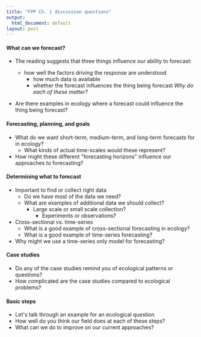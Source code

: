 ```yaml
---
title: "FPP Ch. 1 discussion questions"
output:
  html_document: default
layout: post
---
```


#### What can we forecast?

* The reading suggests that three things influence our ability to forecast:
  * how well the factors driving the response are understood
	* how much data is available
	* whether the forecast influences the thing being forecast
*Why do each of these matter?*

* Are there examples in ecology where a forecast could influence the thing being
  forecast?
  
#### Forecasting, planning, and goals

* What do we want short-term, medium-term, and long-term forecasts for in
  ecology?
    * What kinds of actual time-scales would these represent?
* How might these different "forecasting horizons" influence our approaches to
  forecasting?

#### Determining what to forecast

* Important to find or collect right data
    * Do we have most of the data we need?
  	* What are examples of additional data we should collect?
	    * Large scale or small scale collection?
            * Experiments or observations?
* Cross-sectional vs. time-series
    * What is a good example of cross-sectional forecasting in ecology?
    * What is a good example of time-series forecasting?
* Why might we use a time-series only model for forecasting?

#### Case studies

* Do any of the case studies remind you of ecological patterns or questions?
* How complicated are the case studies compared to ecological problems?

#### Basic steps

* Let's talk through an example for an ecological question
* How well do you think our field does at each of these steps?
* What can we do to improve on our current approaches?
